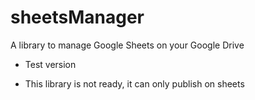 # sheetsManager
A library to manage Google Sheets on your Google Drive 

- Test version

- This library is not ready, it can only publish on sheets

     
